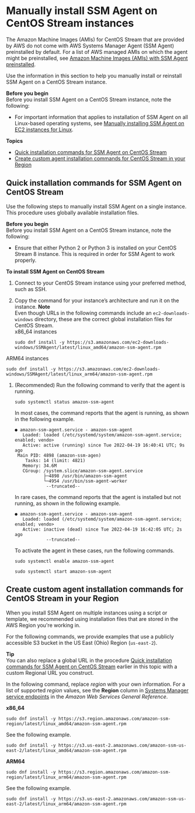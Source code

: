 # Manually install SSM Agent on CentOS Stream instances<a name="agent-install-centos-stream"></a>

The Amazon Machine Images \(AMIs\) for CentOS Stream that are provided by AWS do not come with AWS Systems Manager Agent \(SSM Agent\) preinstalled by default\. For a list of AWS managed AMIs on which the agent might be preinstalled, see [Amazon Machine Images \(AMIs\) with SSM Agent preinstalled](ami-preinstalled-agent.md)\.

Use the information in this section to help you manually install or reinstall SSM Agent on a CentOS Stream instance\.

**Before you begin**  
Before you install SSM Agent on a CentOS Stream instance, note the following:
+ For important information that applies to installation of SSM Agent on all Linux\-based operating systems, see [Manually installing SSM Agent on EC2 instances for Linux](sysman-manual-agent-install.md)\.

**Topics**
+ [Quick installation commands for SSM Agent on CentOS Stream](#quick-install-centos-stream)
+ [Create custom agent installation commands for CentOS Stream in your Region](#custom-url-centos-stream)

## Quick installation commands for SSM Agent on CentOS Stream<a name="quick-install-centos-stream"></a>

Use the following steps to manually install SSM Agent on a single instance\. This procedure uses globally available installation files\. 

**Before you begin**  
Before you install SSM Agent on a CentOS Stream instance, note the following:
+ Ensure that either Python 2 or Python 3 is installed on your CentOS Stream 8 instance\. This is required in order for SSM Agent to work properly\.

**To install SSM Agent on CentOS Stream**

1. Connect to your CentOS Stream instance using your preferred method, such as SSH\. 

1. Copy the command for your instance’s architecture and run it on the instance\.
**Note**  
Even though URLs in the following commands include an `ec2-downloads-windows` directory, these are the correct global installation files for CentOS Stream\.   
x86\_64 instances  

   ```
   sudo dnf install -y https://s3.amazonaws.com/ec2-downloads-windows/SSMAgent/latest/linux_amd64/amazon-ssm-agent.rpm
   ```  
ARM64 instances  

   ```
   sudo dnf install -y https://s3.amazonaws.com/ec2-downloads-windows/SSMAgent/latest/linux_arm64/amazon-ssm-agent.rpm
   ```

1. \(Recommended\) Run the following command to verify that the agent is running\.

   ```
   sudo systemctl status amazon-ssm-agent
   ```

   In most cases, the command reports that the agent is running, as shown in the following example\.

   ```
   ● amazon-ssm-agent.service - amazon-ssm-agent
      Loaded: loaded (/etc/systemd/system/amazon-ssm-agent.service; enabled; vendo>
      Active: active (running) since Tue 2022-04-19 16:40:41 UTC; 9s ago
    Main PID: 4898 (amazon-ssm-agen)
       Tasks: 14 (limit: 4821)
      Memory: 34.6M
      CGroup: /system.slice/amazon-ssm-agent.service
              ├─4898 /usr/bin/amazon-ssm-agent
              └─4954 /usr/bin/ssm-agent-worker
               --truncated--
   ```

   In rare cases, the command reports that the agent is installed but not running, as shown in the following example\.

   ```
   ● amazon-ssm-agent.service - amazon-ssm-agent
      Loaded: loaded (/etc/systemd/system/amazon-ssm-agent.service; enabled; vendo>
      Active: inactive (dead) since Tue 2022-04-19 16:42:05 UTC; 2s ago
               --truncated--
   ```

   To activate the agent in these cases, run the following commands\.

   ```
   sudo systemctl enable amazon-ssm-agent
   ```

   ```
   sudo systemctl start amazon-ssm-agent
   ```

## Create custom agent installation commands for CentOS Stream in your Region<a name="custom-url-centos-stream"></a>

When you install SSM Agent on multiple instances using a script or template, we recommended using installation files that are stored in the AWS Region you're working in\. 

For the following commands, we provide examples that use a publicly accessible S3 bucket in the US East \(Ohio\) Region \(`us-east-2`\)\. 

**Tip**  
You can also replace a global URL in the procedure [Quick installation commands for SSM Agent on CentOS Stream](#quick-install-centos-stream) earlier in this topic with a custom Regional URL you construct\.

In the following command, replace *region* with your own information\. For a list of supported *region* values, see the **Region** column in [Systems Manager service endpoints](https://docs.aws.amazon.com/general/latest/gr/ssm.html#ssm_region) in the *Amazon Web Services General Reference*\.

**x86\_64**  

```
sudo dnf install -y https://s3.region.amazonaws.com/amazon-ssm-region/latest/linux_amd64/amazon-ssm-agent.rpm
```
See the following example\.  

```
sudo dnf install -y https://s3.us-east-2.amazonaws.com/amazon-ssm-us-east-2/latest/linux_amd64/amazon-ssm-agent.rpm
```

**ARM64**  

```
sudo dnf install -y https://s3.region.amazonaws.com/amazon-ssm-region/latest/linux_arm64/amazon-ssm-agent.rpm
```
See the following example\.  

```
sudo dnf install -y https://s3.us-east-2.amazonaws.com/amazon-ssm-us-east-2/latest/linux_arm64/amazon-ssm-agent.rpm
```